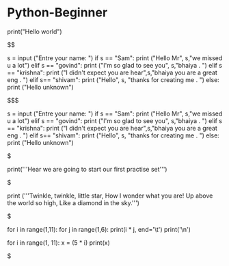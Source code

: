 # Python-Beginner




print("Hello world")

$$$$$$$$$$$$$$$$$$$$$$$$$$$$$$$$$$$$$$$$$$$$$$$$$$$$$$$$$$$$$$$$$$$$$$$$$$$$$$$$$$$$$$$$$$$$$$$$$$$$$$$$$$$$$$

s = input ("Entre your name: ")
if s == "Sam":
 print ("Hello Mr", s,"we missed u a lot")
elif s == "govind":
 print ("I'm so glad to see you", s,"bhaiya . ")
elif s == "krishna":
 print ("I didn't expect you are hear",s,"bhaiya you are a great eng . ")
elif s== "shivam":
    print ("Hello", s, "thanks for creating me . ")
else:
 print ("Hello unknown")

$$$$$$$$$$$$$$$$$$$$$$$$$$$$$$$$$$$$$$$$$$$$$$$$$$$$$$$$$$$$$$$$$$$$$$$$$$$$$$$$$$$$$$$$$$$$$$$$$$$$$$$$$$$$$$$$$$$$$$$$$$$$$$$$$$$$$$$$$$$


s = input ("Entre your name: ")
if s == "Sam":
 print ("Hello Mr", s,"we missed u a lot")
elif s == "govind":
 print ("I'm so glad to see you", s,"bhaiya . ")
elif s == "krishna":
 print ("I didn't expect you are hear",s,"bhaiya you are a great eng . ")
elif s== "shivam":
    print ("Hello", s, "thanks for creating me . ")
else:
 print ("Hello unknown")

$$$$$$$$$$$$$$$$$$$$$$$$$$$$$$$$$$$$$$$$$$$$$$$$$$$$$$$$$$$$$$$$$$$$$$$$$$$$$$$$$$$$$$$$$$$$$$$$$$$$$$$$$$$$$$$$$$$$$$$$$$$$$$$$$$$$$$$$$


print('''Hear we are going to start our first  practise set''')


$$$$$$$$$$$$$$$$$$$$$$$$$$$$$$$$$$$$$$$$$$$$$$$$$$$$$$$$$$$$$$$$$$$$$$$$$$$$$$$$$$$$$$$$$$$$$$$$$$$$$$$$$$$$$$$$$$$$$$$$$$$$$$$$$$$$$$$$$


print ('''Twinkle, twinkle, little star,
How I wonder what you are!
Up above the world so high,
Like a diamond in the sky.''')

$$$$$$$$$$$$$$$$$$$$$$$$$$$$$$$$$$$$$$$$$$$$$$$$$$$$$$$$$$$$$$$$$$$$$$$$$$$$$$$$$$$$$$$$$$$$$$$$$$$$$$$$$$$$$$$$$$$$$$$$$$$$$$$$$$$$$$$$$


for i in range(1,11):
    for j in range(1,6):
        print(i * j, end='\t')
    print('\n')

for i in range(1, 11):
    x = (5 * i)
    print(x)
    
$$$$$$$$$$$$$$$$$$$$$$$$$$$$$$$$$$$$$$$$$$$$$$$$$$$$$$$$$$$$$$$$$$$$$$$$$$$$$$$$$$$$$$$$$$$$$$$$$$$$$$$$$$$$$$$$$$$$$$$$$$$$$$$$$$$$$$$$$    
    
    
